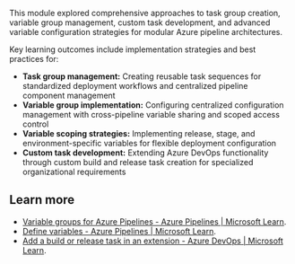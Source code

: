 This module explored comprehensive approaches to task group creation, variable group management, custom task development, and advanced variable configuration strategies for modular Azure pipeline architectures.

Key learning outcomes include implementation strategies and best practices for:

- **Task group management:** Creating reusable task sequences for standardized deployment workflows and centralized pipeline component management
- **Variable group implementation:** Configuring centralized configuration management with cross-pipeline variable sharing and scoped access control
- **Variable scoping strategies:** Implementing release, stage, and environment-specific variables for flexible deployment configuration
- **Custom task development:** Extending Azure DevOps functionality through custom build and release task creation for specialized organizational requirements

## Learn more

- [Variable groups for Azure Pipelines - Azure Pipelines \| Microsoft Learn](/azure/devops/pipelines/library/variable-groups).
- [Define variables - Azure Pipelines \| Microsoft Learn](/azure/devops/pipelines/process/variables).
- [Add a build or release task in an extension - Azure DevOps \| Microsoft Learn](/azure/devops/extend/develop/add-build-task).
